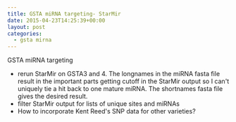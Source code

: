 ```yaml
---
title: GSTA miRNA targeting- StarMir
date: 2015-04-23T14:25:39+00:00
layout: post
categories:
  - gsta mirna
---
```

GSTA miRNA targeting
  * rerun StarMir on GSTA3 and 4. The longnames in the miRNA fasta file result in the important parts getting cutoff in the StarMir output so I can't uniquely tie a hit back to one mature miRNA. The shortnames fasta file gives the desired result.
  * filter StarMir output for lists of unique sites and miRNAs
  * How to incorporate Kent Reed's SNP data for other varieties?
